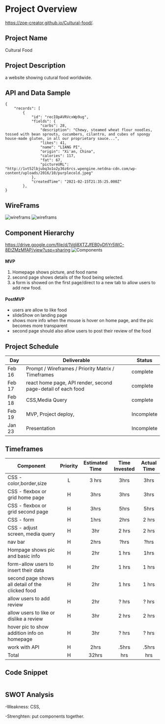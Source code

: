 
# Project Overview
https://zoe-creator.github.io/Cultural-food/.

## Project Name
Cultural Food

## Project Description
a website showing cutural food worldwide.

## API and Data Sample

```
{
    "records": [
        {
            "id": "recIOpAVRVcxWp9ug",
            "fields": {
                "carbs": 28,
                "description": "Chewy, steamed wheat flour noodles, tossed with bean sprouts, cucumbers, cilantro, and cubes of spongy house-made gluten, in all our proprietary sauce...",
                "likes": 41,
                "name": "LIANG PI",
                "origin": "Xi'an, China",
                "calories": 117,
                "fat": 67,
                "pictureURL": "http://1vt52lbjubq3o1o2y36z6rcs.wpengine.netdna-cdn.com/wp-content/uploads/2016/10/purplecold.jpeg"
            },
            "createdTime": "2021-02-15T21:35:25.000Z"
        },
}
```
## WireFrams
![wireframs](https://res.cloudinary.com/lizhenwen727/image/upload/v1613424101/Screen_Shot_2021-02-15_at_4.20.40_PM_bwcsgn.png)
![wireframs](https://res.cloudinary.com/lizhenwen727/image/upload/v1613424091/Screen_Shot_2021-02-15_at_4.21.02_PM_z5zsas.png)


## Component Hierarchy
https://drive.google.com/file/d/1Vdi8XTZJfEB0yDfiYr5WC-8EtZMzMfAP/view?usp=sharing
![Components](https://res.cloudinary.com/lizhenwen727/image/upload/v1613512105/Screen_Shot_2021-02-16_at_4.47.49_PM_onpqsa.png)

#### MVP 

1. Homepage shows picture, and food name
2. second page shows details of the food being selected.
3. a form is showed on the first page/direct to a new tab to allow users to add new food.



#### PostMVP  

- users are allow to like food
- slideShow on landing page
- shows more info when the mouse is hover on home page,  and the pic becomes more transparent
- second page should also allow users to post their review of the food



## Project Schedule

|  Day | Deliverable | Status
|---|---| ---|
|Feb 16| Prompt / Wireframes / Priority Matrix / Timeframes | complete
|Feb 17| react home page, API render, second page-detail of each food | complete 
|Feb 18| CSS,Media Query  | complete
|Feb 19| MVP, Project deploy, | Incomplete
|Jan 23| Presentation  | Incomplete




## Timeframes

| Component | Priority | Estimated Time | Time Invested | Actual Time |
| --- | :---: |  :---: | :---: | :---: |
| CSS - color,border,size  | L | 3 hrs| 3hrs | 3hrs |
| CSS - flexbox or grid home page | H | 3hrs| 3hrs | 3hrs |
| CSS - flexbox or grid second  page | H | 3hrs| 5hrs | 5hrs |
| CSS - form|  H | 1hrs| 2hrs | 2 hrs |
| CSS - adjust screen, media query | H | 3hr | 2 hrs | 2 hrs |
| nav bar | H | 2hrs | ?hrs | ?hrs |
| Hompage shows pic and basic info | H | 2hr | 1 hrs | 1hrs|
| form-allow users to insert their data | H | 2hr | 1 hrs | 1 hrs |
| second page shows all detail of the clicked food | H | 2hr | 1 hrs | 1 hrs|
| allow users to add review | H | 2hr | ? hrs | ? hrs |
| allow users to like or dislike a review | H | 3hr | 2 hrs | 2 hrs |
| hover pic to show addition info on homepage | H | 3hr | ? hrs | ? hrs |
| work with API | H | 2hrs | .5hrs | .5hrs |
| Total | H | 32hrs | hrs | hrs |

## Code Snippet


```

```

## SWOT Analysis

-Weakness: CSS,

-Strenghten: put components together.
